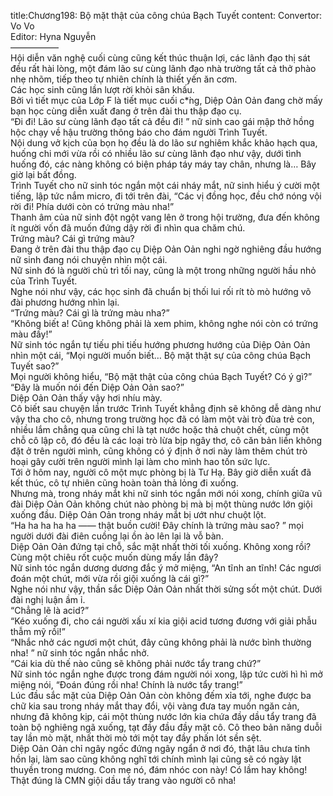 title:Chương198: Bộ mặt thật của công chúa Bạch Tuyết
content:
Convertor: Vo Vo<br>Editor: Hyna Nguyễn<br>—————–<br>Hội diễn văn nghệ cuối cùng cũng kết thúc thuận lợi, các lãnh đạo thị sát đều rất hài lòng, một đám lão sư cùng lãnh đạo nhà trường tất cả thở phào nhẹ nhõm, tiếp theo tự nhiên chính là thiết yến ăn cơm.<br>Các học sinh cũng lần lượt rời khỏi sân khấu.<br>Bởi vì tiết mục của Lớp F là tiết mục cuối c*̀ng, Diệp Oản Oản đang chờ mấy bạn học cùng diễn xuất đang ở trên đài thu thập đạo cụ.<br>“Đi đi! Lão sư cùng lãnh đạo tất cả đều đi! ” nữ sinh cao gái mập thở hồng hộc chạy về hậu trường thông báo cho đám người Trình Tuyết.<br>Nội dung vở kịch của bọn họ đều là do lão sư nghiêm khắc khảo hạch qua, huống chi mới vừa rồi có nhiều lão sư cùng lãnh đạo như vậy, dưới tình huống đó, các nàng không có biện pháp táy máy tay chân, nhưng là… Bây giờ lại bất đồng.<br>Trình Tuyết cho nữ sinh tóc ngắn một cái nháy mắt, nữ sinh hiểu ý cười một tiếng, lập tức nắm micro, đi tới trên đài, “Các vị đồng học, đều chớ nóng vội rời đi! Phía dưới còn có trứng màu nha!”<br>Thanh âm của nữ sinh đột ngột vang lên ở trong hội trường, đưa đến không ít người vốn đã muốn đứng dậy rời đi nhìn qua chăm chú.<br>Trứng màu? Cái gì trứng màu?<br>Đang ở trên đài thu thập đạo cụ Diệp Oản Oản nghi ngờ nghiêng đầu hướng nữ sinh đang nói chuyện nhìn một cái.<br>Nữ sinh đó là người chủ trì tối nay, cũng là một trong những người hầu nhỏ của Trình Tuyết.<br>Nghe nói như vậy, các học sinh đã chuẩn bị thối lui rối rít tò mò hướng võ đài phương hướng nhìn lại.<br>“Trứng màu? Cái gì là trứng màu nha?”<br>“Không biết a! Cũng không phải là xem phim, không nghe nói còn có trứng màu đấy!”<br>Nữ sinh tóc ngắn tự tiếu phi tiếu hướng phương hướng của Diệp Oản Oản nhìn một cái, “Mọi người muốn biết… Bộ mặt thật sự của công chúa Bạch Tuyết sao?”<br>Mọi người không hiểu, “Bộ mặt thật của công chúa Bạch Tuyết? Có ý gì?”<br>“Đây là muốn nói đến Diệp Oản Oản sao?”<br>Diệp Oản Oản thấy vậy hơi nhíu mày.<br>Cô biết sau chuyện lần trước Trình Tuyết khẳng định sẽ không dễ dàng như vậy tha cho cô, nhưng trong trường học đã có làm một vài trò đùa trẻ con, nhiều lắm chẳng qua cũng chỉ là tạt nước hoặc thả chuột chết, cùng một chỗ cô lập cô, đó đều là các loại trò lừa bịp ngây thơ, cô căn bản liền không đặt ở trên người mình, cũng không có ý định ở nơi này làm thêm chút trò hoại gây cười trên người mình lại làm cho mình hao tốn sức lực.<br>Tới ở hôm nay, người cô một mực phòng bị là Tư Hạ. Bây giờ diễn xuất đã kết thúc, cô tự nhiên cũng hoàn toàn thả lỏng đi xuống.<br>Nhưng mà, trong nháy mắt khi nữ sinh tóc ngắn mới nói xong, chính giữa vũ đài Diệp Oản Oản không chút nào phòng bị mà bị một thùng nước lớn giội xuống đầu. Diệp Oản Oản trong nháy mắt bị ướt như chuột lột.<br>“Ha ha ha ha ha —— thật buồn cười! Đây chính là trứng màu sao? ” mọi người dưới đài điên cuồng lại ồn ào lên lại là vỗ bàn.<br>Diệp Oản Oản đứng tại chỗ, sắc mặt nhất thời tối xuống. Không xong rồi? Cùng một chiêu rốt cuộc muốn dùng mấy lần đây?<br>Nữ sinh tóc ngắn dương dương đắc ý mở miệng, “An tĩnh an tĩnh! Các ngươi đoán một chút, mới vừa rồi giội xuống là cái gì?”<br>Nghe nói như vậy, thần sắc Diệp Oản Oản nhất thời sửng sốt một chút. Dưới đài nghị luận ầm ỉ.<br>“Chẳng lẽ là acid?”<br>“Kéo xuống đi, cho cái người xấu xí kia giội acid tương đương với giải phẫu thẫm mỹ rồi!”<br>“Nhắc nhở các ngươi một chút, đây cũng không phải là nước bình thường nha! ” nữ sinh tóc ngắn nhắc nhở.<br>“Cái kia dù thế nào cũng sẽ không phải nước tẩy trang chứ?”<br>Nữ sinh tóc ngắn nghe được trong đám người nói xong, lập tức cười hì hì mở miệng nói, “Đoán đúng rồi nha! Chính là nước tẩy trang!”<br>Lúc đầu sắc mặt của Diệp Oản Oản còn không đếm xỉa tới, nghe được ba chữ kia sau trong nháy mắt thay đổi, vội vàng đưa tay muốn ngăn cản, nhưng đã không kịp, cái một thùng nước lớn kia chứa đầy dầu tẩy trang đã toàn bộ nghiêng ngã xuống, tạt đầy đầu đầy mặt cô. Cô theo bản năng duỗi tay lần mò mặt, nhất thời mò tới một tay đầy phấn lót sền sệt.<br>Diệp Oản Oản chỉ ngây ngốc đứng ngây ngẩn ở nơi đó, thật lâu chưa tỉnh hồn lại, làm sao cũng không nghĩ tới chính mình lại cũng sẽ có ngày lật thuyền trong mương. Con mẹ nó, đám nhóc con này! Có lầm hay không! Thật đúng là CMN giội dầu tẩy trang vào người cô nha!